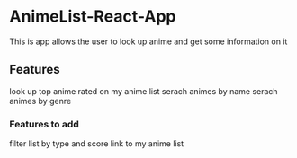 # AnimeList-React-App
This is app allows the user to look up anime and get some information on it

## Features
look up top anime rated on my anime list
serach animes by name
serach animes by genre

### Features to add
filter list by type and score
link to my anime list
